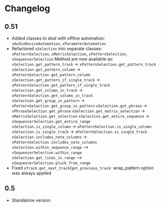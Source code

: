 # Changelog

## 0.51

+ Added classes to deal with offline automation:  
  `xAudioDeviceAutomation`, `xParameterAutomation`
+ Refactored `xSelection` into separate classes:  
    `xPatternSelection`, `xMatrixSelection`, `xPatternSelection`, `xSequencerSelection`
    Method are now available as:  
    `xSelection.get_pattern_track` -> `xPatternSelection.get_pattern_track`
    `xSelection.get_pattern_column` -> `xPatternSelection.get_pattern_column`
    `xSelection.get_pattern_if_single_track` -> `xPatternSelection.get_pattern_if_single_track`
    `xSelection.get_column_in_track` -> `xPatternSelection.get_column_in_track`
    `xSelection.get_group_in_pattern` -> `xPatternSelection.get_group_in_pattern`
    `xSelection.get_phrase` -> `xPhraseSelection.get_phrase`
    `xSelection.get_matrix_selection` -> `xMatrixSelection.get_selection`
    `xSelection.get_entire_sequence` -> `xSequencerSelection.get_entire_range`  
    `xSelection.is_single_column` -> `xPatternSelection.is_single_column`  
    `xSelection.is_single_track` -> `xPatternSelection.is_single_track`  
    `xSelection.includes_note_columns` -> `xPatternSelection.includes_note_columns`  
    `xSelection.within_sequence_range` --> `xSequencerSelection.within_range`  
    `xSelection.get_lines_in_range` --> `xSequencerSelection.pluck_from_range`  
+ Fixed `xTrack.get_next_track`/`get_previous_track`: wrap_pattern option was always applied

## 0.5

* Standalone version